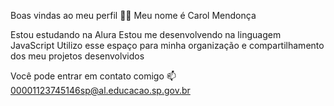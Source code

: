 Boas vindas ao meu perfil 💙💙
Meu nome é Carol Mendonça 

Estou estudando na Alura
Estou me desenvolvendo na linguagem JavaScript
Utilizo esse espaço para minha organização e compartilhamento dos meu projetos desenvolvidos

Você pode entrar em contato comigo 📫
00001123745146sp@al.educacao.sp.gov.br 
